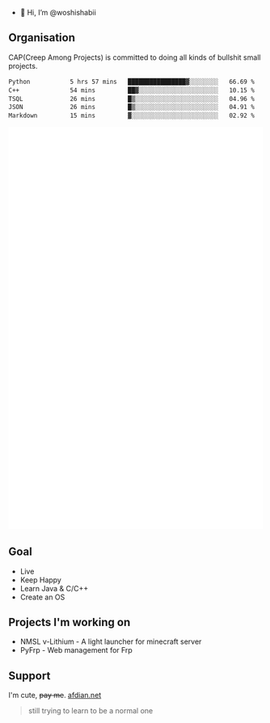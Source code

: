 - 👋 Hi, I’m @woshishabii

## Organisation

CAP(Creep Among Projects) is committed to doing all kinds of bullshit small projects.

<!--START_SECTION:waka-->

```txt
Python           5 hrs 57 mins   ████████████████▓░░░░░░░░   66.69 %
C++              54 mins         ██▓░░░░░░░░░░░░░░░░░░░░░░   10.15 %
TSQL             26 mins         █▒░░░░░░░░░░░░░░░░░░░░░░░   04.96 %
JSON             26 mins         █▒░░░░░░░░░░░░░░░░░░░░░░░   04.91 %
Markdown         15 mins         ▓░░░░░░░░░░░░░░░░░░░░░░░░   02.92 %
```

<!--END_SECTION:waka-->

![card](https://github.com/woshishabii/netease-cloud-music-card/blob/main/card.svg)

## Goal
- Live
- Keep Happy
- Learn Java & C/C++
- Create an OS

## Projects I'm working on

- NMSL v-Lithium - A light launcher for minecraft server
- PyFrp - Web management for Frp


## Support
I'm cute, ~~pay me~~.
[afdian.net](https://afdian.net/a/woshishabi)

> still trying to learn to be a normal one

<!---
woshishabii/woshishabii is a ✨ special ✨ repository because its `README.md` (this file) appears on your GitHub profile.
You can click the Preview link to take a look at your changes.
--->
